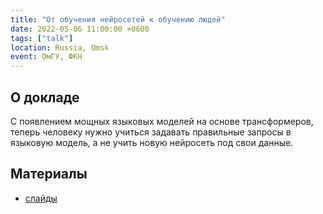 ```yaml
---
title: "От обучения нейросетей к обучению людей"
date: 2022-05-06 11:00:00 +0600
tags: ["talk"]
location: Russia, Omsk
event: ОмГУ, ФКН
---
```


## О докладе

С появлением мощных языковых моделей на основе трансформеров, теперь человеку нужно учиться задавать правильные запросы в языковую модель, а не учить новую нейросеть под свои данные.

## Материалы

- [слайды](https://docs.google.com/presentation/d/e/2PACX-1vT7WzsLuPTG_BlzyE1m9af6KWvZ28JM-c2xdKT3ZqJoK2kRmStMT2vAGED6wDORQsMFyS6EVBTJCd5b/pub?start=false&loop=false&delayms=3000)
